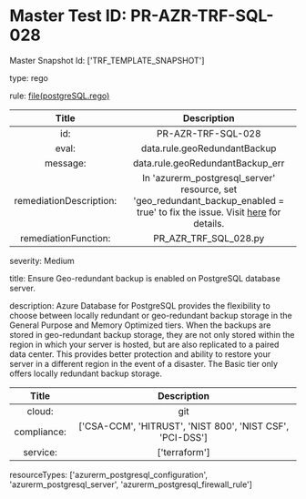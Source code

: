 



# Master Test ID: PR-AZR-TRF-SQL-028


Master Snapshot Id: ['TRF_TEMPLATE_SNAPSHOT']

type: rego

rule: [file(postgreSQL.rego)]  
  
  
  
  

|Title|Description|
| :---: | :---: |
|id: |PR-AZR-TRF-SQL-028|
|eval: |data.rule.geoRedundantBackup|
|message: |data.rule.geoRedundantBackup_err|
|remediationDescription: |In 'azurerm_postgresql_server' resource, set 'geo_redundant_backup_enabled = true' to fix the issue. Visit <a href='https://registry.terraform.io/providers/hashicorp/azurerm/latest/docs/resources/postgresql_server#geo_redundant_backup_enabled' target='_blank'>here</a> for details.|
|remediationFunction: |PR_AZR_TRF_SQL_028.py|


severity: Medium

title: Ensure Geo-redundant backup is enabled on PostgreSQL database server.

description: Azure Database for PostgreSQL provides the flexibility to choose between locally redundant or geo-redundant backup storage in the General Purpose and Memory Optimized tiers. When the backups are stored in geo-redundant backup storage, they are not only stored within the region in which your server is hosted, but are also replicated to a paired data center. This provides better protection and ability to restore your server in a different region in the event of a disaster. The Basic tier only offers locally redundant backup storage.  
  
  

|Title|Description|
| :---: | :---: |
|cloud: |git|
|compliance: |['CSA-CCM', 'HITRUST', 'NIST 800', 'NIST CSF', 'PCI-DSS']|
|service: |['terraform']|


resourceTypes: ['azurerm_postgresql_configuration', 'azurerm_postgresql_server', 'azurerm_postgresql_firewall_rule']


[file(postgreSQL.rego)]: https://github.com/prancer-io/prancer-compliance-test/tree/master/azure/terraform/postgreSQL.rego

